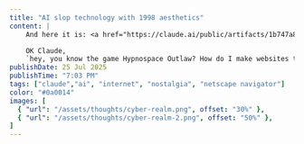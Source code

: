 ```yaml
---
title: "AI slop technology with 1998 aesthetics"
content: |
    And here it is: <a href="https://claude.ai/public/artifacts/1b747a89-50f6-4a6a-8eba-1fb69667f253" target="_blank">your moment of Zen.</a>

    OK Claude,
    `hey, you know the game Hypnospace Outlaw? How do I make websites that look like the sites in that game?`
publishDate: 25 Jul 2025
publishTime: "7:03 PM"
tags: ["claude","ai", "internet", "nostalgia", "netscape navigator"]
color: "#0a0014"
images: [
  { "url": "/assets/thoughts/cyber-realm.png", offset: "30%" },
  { "url": "/assets/thoughts/cyber-realm-2.png", offset: "50%" },
]
---
```

